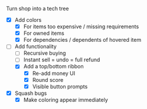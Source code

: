Turn shop into a tech tree
- [x] Add colors
	- [x] For items too expensive / missing requirements
	- [x] For owned items
	- [x] For dependencies / dependents of hovered item
- [ ] Add functionality
	- [ ] Recursive buying
	- [ ] Instant sell = undo = full refund
	- [x] Add a top/bottom ribbon
		- [x] Re-add money UI
		- [x] Round score
		- [x] Visible button prompts
- [x] Squash bugs
	- [x] Make coloring appear immediately